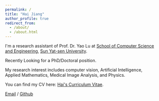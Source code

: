 ```yaml
---
permalink: /
title: "Hai Jiang"
author_profile: true
redirect_from: 
  - /about/
  - /about.html
---
```


I'm a research assistant of Prof. Dr. Yao Lu at [School of Computer Science and Engineering](https://cse.sysu.edu.cn/), [Sun Yat-sen University](https://www.sysu.edu.cn/).

Recently Looking for a PhD/Doctoral position.

My research interest includes computer vision, Artificial Intelligence, Applied Mathematics, Medical Image Analysis, and Physics.

You can find my CV here: [Hai's Curriculum Vitae](https://pigejianghai.github.io/Hai.github.io/CV/europasscv/HaiJ.pdf).

[Email](mailto:jiangh14@lzu.edu.cn) / [Github](https://github.com/pigejianghai) 
<!-- https://pigejianghai.github.io/Hai.github.io/CV/Hai%20Jiang%20-%20Curriculum%20Vitae.pdf -->